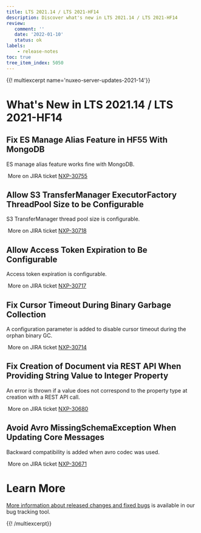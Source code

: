 ```yaml
---
title: LTS 2021.14 / LTS 2021-HF14
description: Discover what's new in LTS 2021.14 / LTS 2021-HF14
review:
   comment: ''
   date: '2022-01-10'
   status: ok
labels:
    - release-notes
toc: true
tree_item_index: 5050
---
```


{{! multiexcerpt name='nuxeo-server-updates-2021-14'}}
# What's New in LTS 2021.14 / LTS 2021-HF14

## Fix ES Manage Alias Feature in HF55 With MongoDB

ES manage alias feature works fine with MongoDB.

<i class=fa fa-long-arrow-right aria-hidden=true></i>&nbsp;More on JIRA ticket [NXP-30755](https://jira.nuxeo.com/browse/NXP-30755)

## Allow S3 TransferManager ExecutorFactory ThreadPool Size to be Configurable

S3 TransferManager thread pool size is configurable.

<i class=fa fa-long-arrow-right aria-hidden=true></i>&nbsp;More on JIRA ticket [NXP-30718](https://jira.nuxeo.com/browse/NXP-30718)

## Allow Access Token Expiration to Be Configurable

Access token expiration is configurable.

<i class=fa fa-long-arrow-right aria-hidden=true></i>&nbsp;More on JIRA ticket [NXP-30717](https://jira.nuxeo.com/browse/NXP-30717)

## Fix Cursor Timeout During Binary Garbage Collection

A configuration parameter is added to disable cursor timeout during the orphan binary GC.

<i class=fa fa-long-arrow-right aria-hidden=true></i>&nbsp;More on JIRA ticket [NXP-30714](https://jira.nuxeo.com/browse/NXP-30714)

## Fix Creation of Document via REST API When Providing String Value to Integer Property

An error is thrown if a value does not correspond to the property type at creation with a REST API call.

<i class=fa fa-long-arrow-right aria-hidden=true></i>&nbsp;More on JIRA ticket [NXP-30680](https://jira.nuxeo.com/browse/NXP-30680)

## Avoid Avro MissingSchemaException When Updating Core Messages

Backward compatibility is added when avro codec was used.

<i class=fa fa-long-arrow-right aria-hidden=true></i>&nbsp;More on JIRA ticket [NXP-30671](https://jira.nuxeo.com/browse/NXP-30671)


# Learn More

[More information about released changes and fixed bugs](https://jira.nuxeo.com/secure/ReleaseNote.jspa?projectId=10011&version=21567) is available in our bug tracking tool.

{{! /multiexcerpt}}
